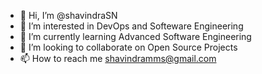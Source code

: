 - 👋 Hi, I’m @shavindraSN
- 👀 I’m interested in DevOps and Softeware Engineering
- 🌱 I’m currently learning Advanced Software Engineering
- 💞️ I’m looking to collaborate on Open Source Projects
- 📫 How to reach me shavindramms@gmail.com

<!---
shavindraSN/shavindraSN is a ✨ special ✨ repository because its `README.md` (this file) appears on your GitHub profile.
You can click the Preview link to take a look at your changes.
--->
